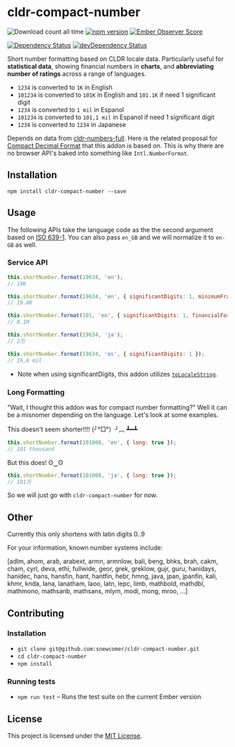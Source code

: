 cldr-compact-number
==============================================================================
![Download count all time](https://img.shields.io/npm/dt/cldr-compact-number.svg)
[![npm version](https://badge.fury.io/js/cldr-compact-number.svg)](http://badge.fury.io/js/cldr-compact-number)
[![Ember Observer Score](http://emberobserver.com/badges/cldr-compact-number.svg)](http://emberobserver.com/addons/cldr-compact-number)

[![Dependency Status](https://david-dm.org/snewcomer/cldr-compact-number.svg)](https://david-dm.org/snewcomer/cldr-compact-number)
[![devDependency Status](https://david-dm.org/snewcomer/cldr-compact-number/dev-status.svg)](https://david-dm.org/snewcomer/cldr-compact-number#info=devDependencies)

Short number formatting based on CLDR locale data.  Particularly useful for __statistical data__, showing financial numbers in __charts__, and __abbreviating number of ratings__ across a range of languages.

- `1234` is converted to `1K` in English
- `101234` is converted to `101K` in English and `101.1K` if need 1 significant digit
- `1234` is converted to `1 mil` in Espanol
- `101234` is converted to `101,1 mil` in Espanol if need 1 significant digit
- `1234` is converted to `1234` in Japanese

Depends on data from [cldr-numbers-full](https://github.com/unicode-cldr/cldr-numbers-full). Here is the related proposal for [Compact Decimal Format](https://github.com/tc39/ecma402/issues/37) that this addon is based on.  This is why there are no browser API's baked into something like `Intl.NumberFormat`.

Installation
------------------------------------------------------------------------------

```
npm install cldr-compact-number --save
```

Usage
------------------------------------------------------------------------------
The following APIs take the language code as the the second argument based on [ISO 639-1](http://www.loc.gov/standards/iso639-2/php/code_list.php).  You can also pass `en_GB` and we will normalize it to `en-GB` as well.

### Service API

```js
this.shortNumber.format(19634, 'en');
// 19K
```

```js
this.shortNumber.format(19634, 'en', { significantDigits: 1, minimumFractionDigits: 1, maximumFractionDigits: 2 });
// 19.6K
```

```js
this.shortNumber.format(101, 'en', { significantDigits: 1, financialFormat: true });
// 0.1M
```

```js
this.shortNumber.format(19634, 'ja');
// 2万
```

```js
this.shortNumber.format(19634, 'es', { significantDigits: 1 });
// 19,6 mil
```

* Note when using significantDigits, this addon utilizes [`toLocaleString`](https://developer.mozilla.org/en-US/docs/Web/JavaScript/Reference/Global_Objects/Number/toLocaleString).


### Long Formatting

"Wait, I thought this addon was for compact number formatting?" Well it can be a misnomer depending on the language.  Let's look at some examples.

This doesn't seem shorter!!!! (╯°□°）╯︵ ┻━┻
```js
this.shortNumber.format(101000, 'en', { long: true });
// 101 thousand
```

But this does! ʘ‿ʘ
```js
this.shortNumber.format(101000, 'ja', { long: true });
// 101万
```

So we will just go with `cldr-compact-number` for now.


Other
------------------------------------------------------------------------------
Currently this only shortens with latin digits 0..9

For your information, known number systems include:

[adlm, ahom, arab, arabext, armn, armnlow, bali, beng, bhks, brah,
 cakm, cham, cyrl, deva, ethi, fullwide, geor, grek, greklow, gujr,
 guru, hanidays, hanidec, hans, hansfin, hant, hantfin, hebr, hmng,
 java, jpan, jpanfin, kali, khmr, knda, lana, lanatham, laoo, latn,
 lepc, limb, mathbold, mathdbl, mathmono, mathsanb, mathsans, mlym,
 modi, mong, mroo, ...]


Contributing
------------------------------------------------------------------------------

### Installation

* `git clone git@github.com:snewcomer/cldr-compact-number.git`
* `cd cldr-compact-number`
* `npm install`

### Running tests

* `npm run test` – Runs the test suite on the current Ember version

License
------------------------------------------------------------------------------

This project is licensed under the [MIT License](LICENSE.md).
